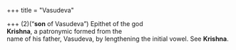 +++
title = "Vasudeva"

+++
(2)(“**son** of Vasudeva”) Epithet of the god  
**Krishna**, a patronymic formed from the  
name of his father, Vasudeva, by lengthening the initial vowel. See **Krishna**.